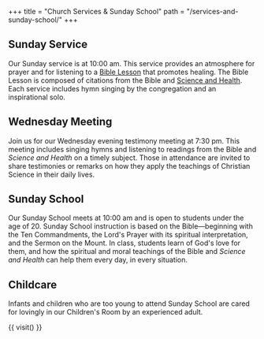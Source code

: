 +++
title = "Church Services & Sunday School"
path = "/services-and-sunday-school/"
+++

<div class="content-and-sidebar">

<section>

## Sunday Service

Our Sunday service is at <time datetime="10:00">10:00 am</time>.  This service
provides an atmosphere for prayer and for listening to a
[Bible Lesson](https://www.christianscience.com/publications-and-activities/bible-lessons)
that promotes healing.  The Bible Lesson is composed of citations from the Bible and
[Science and Health](https://www.christianscience.com/the-christian-science-pastor/science-and-health).
Each service includes hymn singing by the congregation and an inspirational solo.

## Wednesday Meeting

Join us for our Wednesday evening testimony meeting at <time
datetime="19:30">7:30 pm</time>. This meeting includes singing hymns and
listening to readings from the Bible and *Science and Health* on a 
timely subject. Those in attendance are invited to share testimonies or 
remarks on how they apply the teachings of Christian Science in 
their daily lives.

## Sunday School

Our Sunday School meets at <time datetime="10:00">10:00 am</time> and is open to
students under the age of 20. Sunday School instruction is based on the
Bible—beginning with the Ten Commandments, the Lord's Prayer with its spiritual
interpretation, and the Sermon on the Mount.  In class, students learn of God's
love for them, and how the spiritual and moral teachings of the Bible and
*Science and Health* can help them every day, in every situation.

## Childcare

Infants and children who are too young to attend Sunday School are cared for 
lovingly in our Children's Room by an experienced adult.

</section>

<aside class="left">

{{ visit() }}

</aside>

</div>
